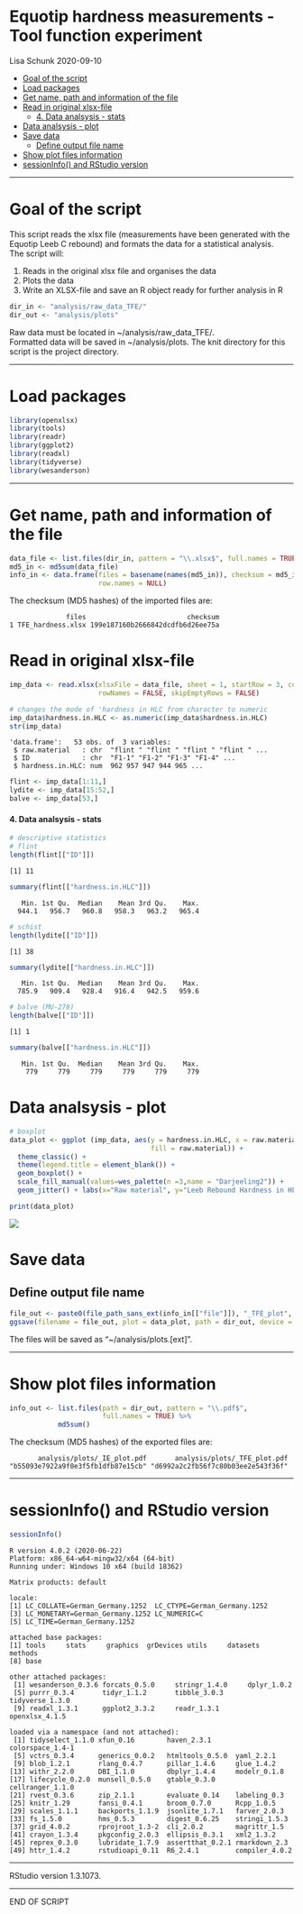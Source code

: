 Equotip hardness measurements - Tool function experiment
================
Lisa Schunk
2020-09-10

  - [Goal of the script](#goal-of-the-script)
  - [Load packages](#load-packages)
  - [Get name, path and information of the
    file](#get-name-path-and-information-of-the-file)
  - [Read in original xlsx-file](#read-in-original-xlsx-file)
      - [4. Data analsysis - stats](#data-analsysis---stats)
  - [Data analsysis - plot](#data-analsysis---plot)
  - [Save data](#save-data)
      - [Define output file name](#define-output-file-name)
  - [Show plot files information](#show-plot-files-information)
  - [sessionInfo() and RStudio
    version](#sessioninfo-and-rstudio-version)

-----

# Goal of the script

This script reads the xlsx file (measurements have been generated with
the Equotip Leeb C rebound) and formats the data for a statistical
analysis.  
The script will:

1.  Reads in the original xlsx file and organises the data
2.  Plots the data
3.  Write an XLSX-file and save an R object ready for further analysis
    in R

<!-- end list -->

``` r
dir_in <- "analysis/raw_data_TFE/"
dir_out <- "analysis/plots"
```

Raw data must be located in \~/analysis/raw\_data\_TFE/.  
Formatted data will be saved in \~/analysis/plots. The knit directory
for this script is the project directory.

-----

# Load packages

``` r
library(openxlsx)
library(tools)
library(readr)
library(ggplot2)
library(readxl)
library(tidyverse)
library(wesanderson)
```

-----

# Get name, path and information of the file

``` r
data_file <- list.files(dir_in, pattern = "\\.xlsx$", full.names = TRUE)
md5_in <- md5sum(data_file)
info_in <- data.frame(files = basename(names(md5_in)), checksum = md5_in, 
                      row.names = NULL)
```

The checksum (MD5 hashes) of the imported files are:

``` 
              files                         checksum
1 TFE_hardness.xlsx 199e187160b2666842dcdfb6d26ee75a
```

# Read in original xlsx-file

``` r
imp_data <- read.xlsx(xlsxFile = data_file, sheet = 1, startRow = 3, colNames = TRUE, 
                      rowNames = FALSE, skipEmptyRows = FALSE) 

# changes the mode of 'hardness in HLC from character to numeric 
imp_data$hardness.in.HLC <- as.numeric(imp_data$hardness.in.HLC)
str(imp_data)
```

    'data.frame':   53 obs. of  3 variables:
     $ raw.material   : chr  "flint " "flint " "flint " "flint " ...
     $ ID             : chr  "F1-1" "F1-2" "F1-3" "F1-4" ...
     $ hardness.in.HLC: num  962 957 947 944 965 ...

``` r
flint <- imp_data[1:11,]
lydite <- imp_data[15:52,]
balve <- imp_data[53,]
```

#### 4\. Data analsysis - stats

``` r
# descriptive statistics 
# flint
length(flint[["ID"]])
```

    [1] 11

``` r
summary(flint[["hardness.in.HLC"]])
```

``` 
   Min. 1st Qu.  Median    Mean 3rd Qu.    Max. 
  944.1   956.7   960.8   958.3   963.2   965.4 
```

``` r
# schist
length(lydite[["ID"]])
```

    [1] 38

``` r
summary(lydite[["hardness.in.HLC"]])
```

``` 
   Min. 1st Qu.  Median    Mean 3rd Qu.    Max. 
  785.9   909.4   928.4   916.4   942.5   959.6 
```

``` r
# balve (MU-278)
length(balve[["ID"]])
```

    [1] 1

``` r
summary(balve[["hardness.in.HLC"]])
```

``` 
   Min. 1st Qu.  Median    Mean 3rd Qu.    Max. 
    779     779     779     779     779     779 
```

# Data analsysis - plot

``` r
# boxplot
data_plot <- ggplot (imp_data, aes(y = hardness.in.HLC, x = raw.material, 
                                   fill = raw.material)) + 
  theme_classic() + 
  theme(legend.title = element_blank()) +
  geom_boxplot() + 
  scale_fill_manual(values=wes_palette(n =3,name = "Darjeeling2")) +
  geom_jitter() + labs(x="Raw material", y="Leeb Rebound Hardness in HLC", title="") 

print(data_plot)
```

![](TFE_leeb_1_import_xlsx_files/figure-gfm/unnamed-chunk-7-1.png)<!-- -->

# Save data

## Define output file name

``` r
file_out <- paste0(file_path_sans_ext(info_in[["file"]]), "_TFE_plot", ".pdf")
ggsave(filename = file_out, plot = data_plot, path = dir_out, device = "pdf")
```

The files will be saved as “\~/analysis/plots.\[ext\]”.

-----

# Show plot files information

``` r
info_out <- list.files(path = dir_out, pattern = "\\.pdf$", 
                       full.names = TRUE) %>% 
            md5sum()
```

The checksum (MD5 hashes) of the exported files are:

``` 
       analysis/plots/_IE_plot.pdf       analysis/plots/_TFE_plot.pdf 
"b55093e7922a9f0e3f5fb1dfb87e15cb" "d6992a2c2fb56f7c80b03ee2e543f36f" 
```

-----

# sessionInfo() and RStudio version

``` r
sessionInfo()
```

``` 
R version 4.0.2 (2020-06-22)
Platform: x86_64-w64-mingw32/x64 (64-bit)
Running under: Windows 10 x64 (build 18362)

Matrix products: default

locale:
[1] LC_COLLATE=German_Germany.1252  LC_CTYPE=German_Germany.1252   
[3] LC_MONETARY=German_Germany.1252 LC_NUMERIC=C                   
[5] LC_TIME=German_Germany.1252    

attached base packages:
[1] tools     stats     graphics  grDevices utils     datasets  methods  
[8] base     

other attached packages:
 [1] wesanderson_0.3.6 forcats_0.5.0     stringr_1.4.0     dplyr_1.0.2      
 [5] purrr_0.3.4       tidyr_1.1.2       tibble_3.0.3      tidyverse_1.3.0  
 [9] readxl_1.3.1      ggplot2_3.3.2     readr_1.3.1       openxlsx_4.1.5   

loaded via a namespace (and not attached):
 [1] tidyselect_1.1.0 xfun_0.16        haven_2.3.1      colorspace_1.4-1
 [5] vctrs_0.3.4      generics_0.0.2   htmltools_0.5.0  yaml_2.2.1      
 [9] blob_1.2.1       rlang_0.4.7      pillar_1.4.6     glue_1.4.2      
[13] withr_2.2.0      DBI_1.1.0        dbplyr_1.4.4     modelr_0.1.8    
[17] lifecycle_0.2.0  munsell_0.5.0    gtable_0.3.0     cellranger_1.1.0
[21] rvest_0.3.6      zip_2.1.1        evaluate_0.14    labeling_0.3    
[25] knitr_1.29       fansi_0.4.1      broom_0.7.0      Rcpp_1.0.5      
[29] scales_1.1.1     backports_1.1.9  jsonlite_1.7.1   farver_2.0.3    
[33] fs_1.5.0         hms_0.5.3        digest_0.6.25    stringi_1.5.3   
[37] grid_4.0.2       rprojroot_1.3-2  cli_2.0.2        magrittr_1.5    
[41] crayon_1.3.4     pkgconfig_2.0.3  ellipsis_0.3.1   xml2_1.3.2      
[45] reprex_0.3.0     lubridate_1.7.9  assertthat_0.2.1 rmarkdown_2.3   
[49] httr_1.4.2       rstudioapi_0.11  R6_2.4.1         compiler_4.0.2  
```

-----

RStudio version 1.3.1073.

-----

END OF SCRIPT
